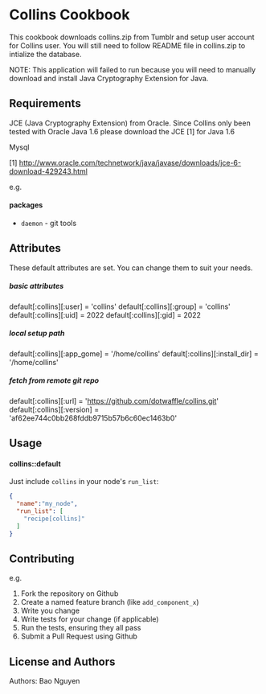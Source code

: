 Collins Cookbook
===================
This cookbook downloads collins.zip from Tumblr and setup user account for Collins
user. You will still need to follow README file in collins.zip to intialize the
database.

NOTE: This application will failed to run because you will need to
manually download and install Java Cryptography Extension for Java.

Requirements
------------
JCE (Java Cryptography Extension) from Oracle. Since Collins only been tested
with Oracle Java 1.6 please download the JCE [1] for Java 1.6

Mysql

[1] http://www.oracle.com/technetwork/java/javase/downloads/jce-6-download-429243.html

e.g.
#### packages
- `daemon` - git tools

Attributes
----------

These default attributes are set. You can change them to suit your needs.

##### basic attributes
default[:collins][:user] = 'collins'
default[:collins][:group] = 'collins'
default[:collins][:uid] = 2022
default[:collins][:gid] = 2022

##### local setup path
default[:collins][:app_gome] = '/home/collins'
default[:collins][:install_dir] = '/home/collins'

##### fetch from remote git repo
default[:collins][:url] = 'https://github.com/dotwaffle/collins.git'
default[:collins][:version] = 'af62ee744c0bb268fddb9715b57b6c60ec1463b0'

Usage
-----
#### collins::default
Just include `collins` in your node's `run_list`:

```json
{
  "name":"my_node",
  "run_list": [
    "recipe[collins]"
  ]
}
```


Contributing
------------

e.g.
1. Fork the repository on Github
2. Create a named feature branch (like `add_component_x`)
3. Write you change
4. Write tests for your change (if applicable)
5. Run the tests, ensuring they all pass
6. Submit a Pull Request using Github

License and Authors
-------------------

Authors: Bao Nguyen
